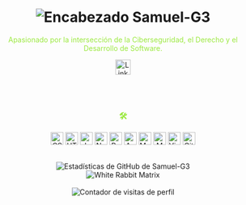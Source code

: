 <div align="center">

  <h1>
    <img src="https://capsule-render.vercel.app/api?type=rect&color=_hexcode&height=90&fontColor=9ce941&text=Abogado%20%7C%20Desarrollador%20%7C%20Ciberseguridad&fontSize=30&fontWeight=700" alt="Encabezado Samuel-G3" />
  </h1>

  <p>
    <span style="color: #9ce941;">Apasionado por la intersección de la Ciberseguridad, el Derecho y el Desarrollo de Software.</span>
  </p>

  <a href="https://linkedin.com/in/samuel-garcía-iñesta/" target="_blank">
    <img align="center" src="https://img.shields.io/badge/LinkedIn-%230077B5.svg?style=for-the-badge&logo=linkedin&logoColor=white" alt="LinkedIn Samuel García Iñesta" height="30" />
  </a>

  <br><br>

  <h3>
    <span style="color: #9ce941;">🛠️</span>
  </h3>
  <p>
    <img src="https://img.shields.io/badge/CSS3-%231572B6.svg?style=for-the-badge&logo=css3&logoColor=white" alt="CSS3" height="25"/>
    <img src="https://img.shields.io/badge/HTML5-%23E34F26.svg?style=for-the-badge&logo=html5&logoColor=white" alt="HTML5" height="25"/>
    <img src="https://img.shields.io/badge/JavaScript-%23F7DF1E.svg?style=for-the-badge&logo=javascript&logoColor=black" alt="JavaScript" height="25"/>
    <img src="https://img.shields.io/badge/Node.js-%2343853D.svg?style=for-the-badge&logo=node.js&logoColor=white" alt="Node.js" height="25"/>
    <img src="https://img.shields.io/badge/React-%2361DAFB.svg?style=for-the-badge&logo=react&logoColor=white" alt="React" height="25"/>
    <img src="https://img.shields.io/badge/Angular-%23DD0031.svg?style=for-the-badge&logo=angular&logoColor=white" alt="Angular" height="25"/>
    <img src="https://img.shields.io/badge/MySQL-%234479A1.svg?style=for-the-badge&logo=mysql&logoColor=white" alt="MySQL" height="25"/>
    <img src="https://img.shields.io/badge/MongoDB-%2347A248.svg?style=for-the-badge&logo=mongodb&logoColor=white" alt="MongoDB" height="25"/>
    <img src="https://img.shields.io/badge/Visual Studio Code-%232D2D2D.svg?style=for-the-badge&logo=visual-studio-code&logoColor=white" alt="Visual Studio Code" height="25"/>
    <img src="https://img.shields.io/badge/Git-%23F05032.svg?style=for-the-badge&logo=git&logoColor=white" alt="Git" height="25"/>
  </p>

  <br>

  <img src="https://github-readme-stats.vercel.app/api?username=Samuel-G3&show_icons=true&theme=dark&hide=prs,issues,contribs" alt="Estadísticas de GitHub de Samuel-G3" />

  <br>
  <img src="https://i.ibb.co/SVNdKxt/white-rabbit-matrix.gif" alt="White Rabbit Matrix">
  <br><br>

  <img src="https://komarev.com/ghpvc/?username=Samuel-G3&color=brightgreen" alt="Contador de visitas de perfil" />

</div>
